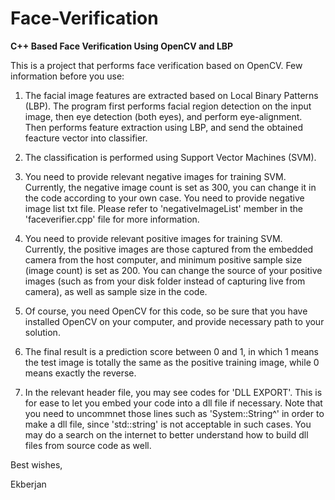 # Face-Verification
**C++ Based Face Verification Using OpenCV and LBP**

This is a project that performs face verification based on OpenCV. Few information before you use:

1. The facial image features are extracted based on Local Binary Patterns (LBP). The program first performs facial region detection on the input image, then eye detection (both eyes), and perform eye-alignment. Then performs feature extraction using LBP, and send the obtained feacture vector into classifier. 

2. The classification is performed using Support Vector Machines (SVM). 

3. You need to provide relevant negative images for training SVM. Currently, the negative image count is set as 300, you can change it in the code according to your own case. You need to provide negative image list txt file. Please refer to 'negativeImageList' member in the 'faceverifier.cpp' file for more information. 

4. You need to provide relevant positive images for training SVM. Currently, the positive images are those captured from the embedded camera from the host computer, and minimum positive sample size (image count) is set as 200. You can change the source of your positive images (such as from your disk folder instead of capturing live from camera), as well as sample size in the code. 

5. Of course, you need OpenCV for this code, so be sure that you have installed OpenCV on your computer, and provide necessary path to your solution. 

6. The final result is a prediction score between 0 and 1, in which 1 means the test image is totally the same as the positive training image, while 0 means exactly the reverse. 

7. In the relevant header file, you may see codes for 'DLL EXPORT'. This is for ease to let you embed your code into a dll file if necessary. Note that you need to uncommnet those lines such as 'System::String^' in order to make a dll file, since 'std::string' is not acceptable in such cases. You may do a search on the internet to better understand how to build dll files from source code as well. 

 
Best wishes, 

Ekberjan 

